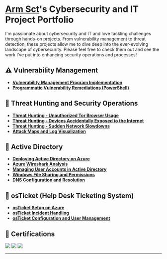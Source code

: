 # <a href="PENDING LINKEDIN URL">Arm Sct</a>'s Cybersecurity and IT Project Portfolio

I'm passionate about cybersecurity and IT and love tackling challenges through hands-on projects. From vulnerability management to threat detection, these projects allow me to dive deep into the ever-evolving landscape of cybersecurity. Please feel free to check them out and see the work I’ve put into enhancing security operations and processes!


## ⚠️ Vulnerability Management
- **[Vulnerability Management Program Implementation](https://github.com/ArmSct/Vulnerability-Management-Program)**
- **[Programmatic Vulnerability Remediations (PowerShell)](https://github.com/ArmSct/Vulnerability-Remediations/tree/main/STIGS)**

## 🚨 Threat Hunting and Security Operations
- **[Threat Hunting - Unauthorized Tor Browser Usage](https://github.com/ArmSct/threat-hunting-scenario-tor)**
- **[Threat Hunting - Devices Accidentally Exposed to the Internet](https://github.com/ArmSct/Devices-Accidentally-Exposed-to-the-Internet)**
- **[Threat Hunting - Sudden Network Slowdowns](https://github.com/ArmSct/Sudden-Network-Slowdowns)**
- **[Attack Maps and Log Visualization](https://github.com/ArmSct/Attack-Maps-and-Log-Visualization)**

## 🔐 Active Directory
- **[Deploying Active Directory on Azure](https://github.com/ArmSct/AD-setup)**
- **[Azure Wireshark Analysis](https://github.com/ArmSct/azure-wireshark-analysis)**
- **[Managing User Accounts in Active Directory](https://github.com/ArmSct/user-account-management)** 
- **[Windows File Sharing and Permissions](https://github.com/ArmSct/shares-and-permissions)**
- **[DNS Configuration and Resolution](https://github.com/ArmSct/DNS)**

## 🔧 osTicket (Help Desk Ticketing System)
- **[osTicket Setup on Azure](https://github.com/ArmSct/osticket)**
- **[osTicket Incident Handling](https://github.com/ArmSct/osticket-ticketing)**
- **[osTicket Configuration and User Management](https://github.com/ArmSct/osTicket-Post-Installation)**

## 🧾 Certifications
<div>
<img src="https://img.shields.io/badge/-Security%2B-FF0000?&style=for-the-badge&logo=CompTIA&logoColor=white" />
<img src="https://img.shields.io/badge/-Network%2B-007ACC?&style=for-the-badge&logo=CompTIA&logoColor=white" />
<img src="https://img.shields.io/badge/-A%2B-4D4D4D?&style=for-the-badge&logo=CompTIA&logoColor=white" />
</div>

<hr/>
<!--
## 🤝 Connect With Me
<a href="https://linkedin.com"><img src="https://img.shields.io/badge/-LinkedIn-0072b1?&style=for-the-badge&logo=linkedin&logoColor=white" /></a>
-->

<!--
<img width="35" alt="image" src="https://github.com/user-attachments/assets/2f41c7cd-5ea8-4475-b451-a37161b6c3fb"> 
<img width="35" alt="image" src="https://github.com/user-attachments/assets/77649969-9910-4994-8b96-74a116cfb2a8">
-->
